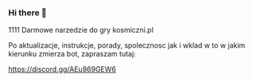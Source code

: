 ### Hi there 👋
1111
Darmowe narzedzie do gry kosmiczni.pl

Po aktualizacje, instrukcje, porady, spolecznosc jak i wklad w to w jakim kierunku zmierza bot, zapraszam tutaj:

https://discord.gg/AEu869GEW6

<!--
**KWSforAll/KWSforAll** is a ✨ _special_ ✨ repository because its `README.md` (this file) appears on your GitHub profile.

Here are some ideas to get you started:

- 🔭 I’m currently working on ...
- 🌱 I’m currently learning ...
- 👯 I’m looking to collaborate on ...
- 🤔 I’m looking for help with ...
- 💬 Ask me about ...
- 📫 How to reach me: ...
- 😄 Pronouns: ...
- ⚡ Fun fact: ...
-->

